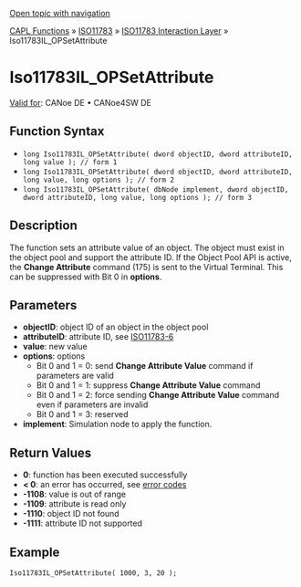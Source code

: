 [Open topic with navigation](../../../../../../CANoeDEFamily.htm#Topics/CAPLFunctions/ISO11783/ISOInteractionLayer/Functions/CAPLfunctionIso11783ILOPSetAttribute.md)

[CAPL Functions](../../../CAPLfunctions.md) » [ISO11783](../../CAPLfunctionsISO11783Overview.md) » [ISO11783 Interaction Layer](../CAPLfunctionsISOILOverview.md) » Iso11783IL_OPSetAttribute

# Iso11783IL_OPSetAttribute

[Valid for](../../../../Shared/FeatureAvailability.md): CANoe DE • CANoe4SW DE

## Function Syntax

- `long Iso11783IL_OPSetAttribute( dword objectID, dword attributeID, long value ); // form 1`
- `long Iso11783IL_OPSetAttribute( dword objectID, dword attributeID, long value, long options ); // form 2`
- `long Iso11783IL_OPSetAttribute( dbNode implement, dword objectID, dword attributeID, long value, long options ); // form 3`

## Description

The function sets an attribute value of an object. The object must exist in the object pool and support the attribute ID. If the Object Pool API is active, the **Change Attribute** command (175) is sent to the Virtual Terminal. This can be suppressed with Bit 0 in **options**.

## Parameters

- **objectID**: object ID of an object in the object pool
- **attributeID**: attribute ID, see [ISO11783-6](../../../../CANoeCANalyzer/ISO11783/iso11783basics/documentsISO11783.md)
- **value**: new value
- **options**: options
  - Bit 0 and 1 = 0: send **Change Attribute Value** command if parameters are valid
  - Bit 0 and 1 = 1: suppress **Change Attribute Value** command
  - Bit 0 and 1 = 2: force sending **Change Attribute Value** command even if parameters are invalid
  - Bit 0 and 1 = 3: reserved
- **implement**: Simulation node to apply the function.

## Return Values

- **0**: function has been executed successfully
- **< 0**: an error has occurred, see [error codes](../../../CAPLfunctionsISOj1939ErrorCodes.md)
- **-1108**: value is out of range
- **-1109**: attribute is read only
- **-1110**: object ID not found
- **-1111**: attribute ID not supported

## Example

```plaintext
Iso11783IL_OPSetAttribute( 1000, 3, 20 );
```
